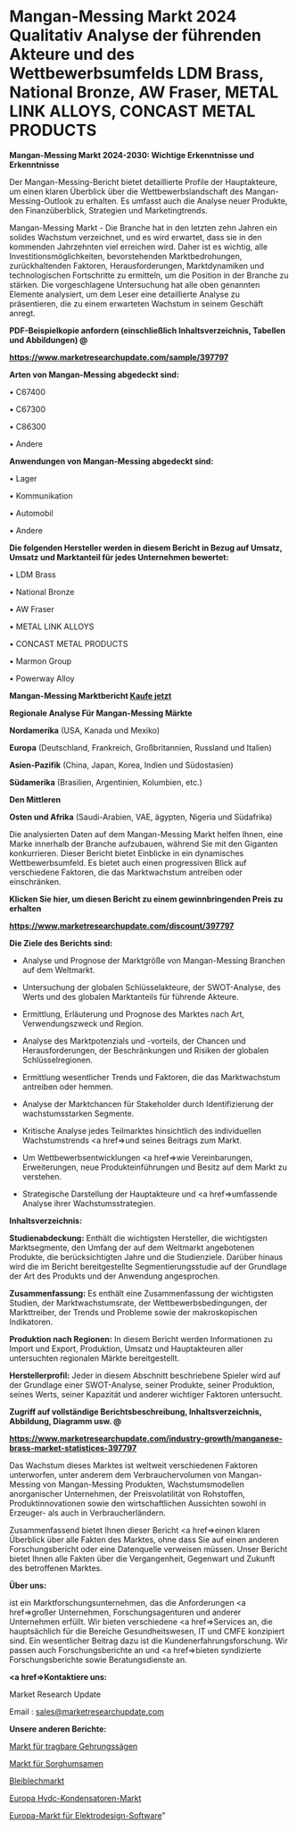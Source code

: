 # Mangan-Messing Markt 2024 Qualitativ Analyse der führenden Akteure und des Wettbewerbsumfelds LDM Brass, National Bronze, AW Fraser, METAL LINK ALLOYS, CONCAST METAL PRODUCTS

<strong>Mangan-Messing Markt 2024-2030: Wichtige Erkenntnisse und Erkenntnisse</strong>

Der Mangan-Messing-Bericht bietet detaillierte Profile der Hauptakteure, um einen klaren Überblick über die Wettbewerbslandschaft des Mangan-Messing-Outlook zu erhalten. Es umfasst auch die Analyse neuer Produkte, den Finanzüberblick, Strategien und Marketingtrends.

Mangan-Messing Markt - Die Branche hat in den letzten zehn Jahren ein solides Wachstum verzeichnet, und es wird erwartet, dass sie in den kommenden Jahrzehnten viel erreichen wird. Daher ist es wichtig, alle Investitionsmöglichkeiten, bevorstehenden Marktbedrohungen, zurückhaltenden Faktoren, Herausforderungen, Marktdynamiken und technologischen Fortschritte zu ermitteln, um die Position in der Branche zu stärken. Die vorgeschlagene Untersuchung hat alle oben genannten Elemente analysiert, um dem Leser eine detaillierte Analyse zu präsentieren, die zu einem erwarteten Wachstum in seinem Geschäft anregt.



<strong><b>PDF-Beispielkopie anfordern (einschließlich Inhaltsverzeichnis, Tabellen und Abbildungen) @ </b></strong>

<strong><a href=https://www.marketresearchupdate.com/sample/397797>

<strong>https://www.marketresearchupdate.com/sample/397797</u></a></strong></strong>



<strong>Arten von Mangan-Messing abgedeckt sind:</strong>

• C67400

• C67300

• C86300

• Andere



<strong>Anwendungen von Mangan-Messing abgedeckt sind:</strong>

• Lager

• Kommunikation

• Automobil

• Andere



<strong>Die folgenden Hersteller werden in diesem Bericht in Bezug auf Umsatz, Umsatz und Marktanteil für jedes Unternehmen bewertet:</strong>

• LDM Brass

• National Bronze

• AW Fraser

• METAL LINK ALLOYS

• CONCAST METAL PRODUCTS

• Marmon Group

• Powerway Alloy



<strong>Mangan-Messing Marktbericht <a href=https://www.marketresearchupdate.com/buynow/397797>Kaufe jetzt</a></strong>



<strong>Regionale Analyse Für Mangan-Messing Märkte</strong>



<strong>Nordamerika</strong> (USA, Kanada und Mexiko)



<strong>Europa</strong> (Deutschland, Frankreich, Großbritannien, Russland und Italien)



<strong>Asien-Pazifik</strong> (China, Japan, Korea, Indien und Südostasien)



<strong>Südamerika</strong> (Brasilien, Argentinien, Kolumbien, etc.)



<strong>Den Mittleren</strong> 

<strong>Osten und Afrika</strong> (Saudi-Arabien, VAE, ägypten, Nigeria und Südafrika)

Die analysierten Daten auf dem Mangan-Messing Markt helfen Ihnen, eine Marke innerhalb der Branche aufzubauen, während Sie mit den Giganten konkurrieren. Dieser Bericht bietet Einblicke in ein dynamisches Wettbewerbsumfeld. Es bietet auch einen progressiven Blick auf verschiedene Faktoren, die das Marktwachstum antreiben oder einschränken.



<strong>Klicken Sie hier, um diesen Bericht zu einem gewinnbringenden Preis zu erhalten
</strong>

<strong><a href=https://www.marketresearchupdate.com/discount/397797>https://www.marketresearchupdate.com/discount/397797</b></u></strong></a>



<strong>Die Ziele des Berichts sind:</strong>

- Analyse und Prognose der Marktgröße von Mangan-Messing Branchen auf dem Weltmarkt.

- Untersuchung der globalen Schlüsselakteure, der SWOT-Analyse, des Werts und des globalen Marktanteils für führende Akteure.

- Ermittlung, Erläuterung und Prognose des Marktes nach Art, Verwendungszweck und Region.

- Analyse des Marktpotenzials und -vorteils, der Chancen und Herausforderungen, der Beschränkungen und Risiken der globalen Schlüsselregionen.

- Ermittlung wesentlicher Trends und Faktoren, die das Marktwachstum antreiben oder hemmen.

- Analyse der Marktchancen für Stakeholder durch Identifizierung der wachstumsstarken Segmente.

- Kritische Analyse jedes Teilmarktes hinsichtlich des individuellen Wachstumstrends <a href=>und</a> seines Beitrags zum Markt.

- Um Wettbewerbsentwicklungen <a href=>wie</a> Vereinbarungen, Erweiterungen, neue Produkteinführungen und Besitz auf dem Markt zu verstehen.

- Strategische Darstellung der Hauptakteure und <a href=>umfas</a>sende Analyse ihrer Wachstumsstrategien.



<strong>Inhaltsverzeichnis:</strong>



<strong>Studienabdeckung:</strong> Enthält die wichtigsten Hersteller, die wichtigsten Marktsegmente, den Umfang der auf dem Weltmarkt angebotenen Produkte, die berücksichtigten Jahre und die Studienziele. Darüber hinaus wird die im Bericht bereitgestellte Segmentierungsstudie auf der Grundlage der Art des Produkts und der Anwendung angesprochen.



<strong>Zusammenfassung:</strong> Es enthält eine Zusammenfassung der wichtigsten Studien, der Marktwachstumsrate, der Wettbewerbsbedingungen, der Markttreiber, der Trends und Probleme sowie der makroskopischen Indikatoren.



<strong>Produktion nach Regionen:</strong> In diesem Bericht werden Informationen zu Import und Export, Produktion, Umsatz und Hauptakteuren aller untersuchten regionalen Märkte bereitgestellt.



<strong>Herstellerprofil:</strong> Jeder in diesem Abschnitt beschriebene Spieler wird auf der Grundlage einer SWOT-Analyse, seiner Produkte, seiner Produktion, seines Werts, seiner Kapazität und anderer wichtiger Faktoren untersucht.



<strong><b>Zugriff auf vollständige Berichtsbeschreibung, Inhaltsverzeichnis, Abbildung, Diagramm usw. @ </b></strong>

<strong><a href=https://www.marketresearchupdate.com/industry-growth/manganese-brass-market-statistices-397797>https://www.marketresearchupdate.com/industry-growth/manganese-brass-market-statistices-397797</a></strong>

Das Wachstum dieses Marktes ist weltweit verschiedenen Faktoren unterworfen, unter anderem dem Verbrauchervolumen von Mangan-Messing von Mangan-Messing Produkten, Wachstumsmodellen anorganischer Unternehmen, der Preisvolatilität von Rohstoffen, Produktinnovationen sowie den wirtschaftlichen Aussichten sowohl in Erzeuger- als auch in Verbraucherländern.

Zusammenfassend bietet Ihnen dieser Bericht <a href=>einen</a> klaren Überblick über alle Fakten des Marktes, ohne dass Sie auf einen anderen Forschungsbericht oder eine Datenquelle verweisen müssen. Unser Bericht bietet Ihnen alle Fakten über die Vergangenheit, Gegenwart und Zukunft des betroffenen Marktes.



<strong>Über uns:</strong>

 ist ein Marktforschungsunternehmen, das die Anforderungen <a href=>großer</a> Unternehmen, Forschungsagenturen und anderer Unternehmen erfüllt. Wir bieten verschiedene <a href=>Services</a> an, die hauptsächlich für die Bereiche Gesundheitswesen, IT und CMFE konzipiert sind. Ein wesentlicher Beitrag dazu ist die Kundenerfahrungsforschung. Wir passen auch Forschungsberichte an und <a href=>bieten</a> syndizierte Forschungsberichte sowie Beratungsdienste an.



<strong><a href=>Kontaktiere uns:</a></strong>

Market Research Update

Email : sales@marketresearchupdate.com



<strong>Unsere anderen Berichte:</strong>

<a href=https://www.linkedin.com/pulse/portable-miter-saw-market-2023-2029-in-depth>Markt für tragbare Gehrungssägen</a>

<a href=https://www.linkedin.com/pulse/sorghum-seeds-market-size-share-outlook-growth>Markt für Sorghumsamen</a>

<a href=https://www.linkedin.com/pulse/lead-sheet-market-analysis-segment-region-growth>Bleiblechmarkt</a>

<a href=https://www.linkedin.com/pulse/europe-hvdc-capacitor-market-size-growth-set>Europa Hvdc-Kondensatoren-Markt</a>

<a href=https://www.linkedin.com/pulse/europe-electrical-design-software-market-ikvsf/>Europa-Markt für Elektrodesign-Software</a>"
